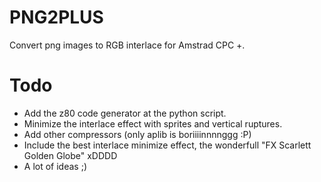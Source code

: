 # PNG2PLUS #

Convert png images to RGB interlace for Amstrad CPC +.

# Todo #

  * Add the z80 code generator at the python script.
  * Minimize the interlace effect with sprites and vertical ruptures.
  * Add other compressors (only aplib is boriiiinnnnggg :P)
  * Include the best interlace minimize effect, the wonderfull "FX Scarlett Golden Globe" xDDDD
  * A lot of ideas ;)